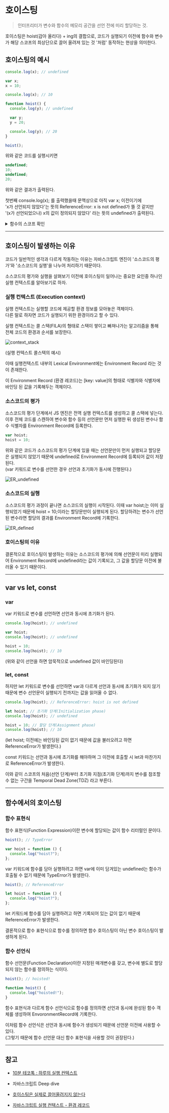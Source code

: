 # 호이스팅

> 인터프리터가 변수와 함수의 메모리 공간을 선언 전에 미리 할당하는 것.

호이스팅은 hoist(감아 올리다) + ing의 결합으로, 코드가 실행되기 이전에 함수와 변수가 해당 스코프의 최상단으로 끌어 올려져 있는 것 '처럼' 동작하는 현상을 의미한다.

## 호이스팅의 예시

```javascript
console.log(x); // undefined

var x;
x = 10;

console.log(x); // 10

function hoist() {
  console.log(y); // undefined

  var y;
  y = 20;

  console.log(y); // 20
}

hoist();
```

위와 같은 코드를 실행시키면

```javascript
undefined;
10;
undefined;
20;
```

위와 같은 결과가 출력된다.

첫번째 console.log(x); 를 출력했을때 문맥상으로 아직 var x; 이전이기에  
'x가 선언되지 않았다'는 뜻의 ReferenceError: x is not defined가 뜰 것 같지만  
'(x가 선언되었으나) x의 값이 정의되지 않았다' 라는 뜻의 undefined가 출력된다.

<details markdown="1">
<summary>함수의 스코프 확인</summary>

```javascript
console.log(y);

function hoist() {
  var y;
  y = 20;
}

hoist();
```

위와같은 코드 작성시 ReferenceError: y is not defined 에러가 발생한다.

호이스팅이 '해당 스코프의' 최상단에 끌어올려진 것 처럼 동작한다는 것을 알 수 있다.

</details>

---

## 호이스팅이 발생하는 이유

코드가 일반적인 생각과 다르게 작동하는 이유는
자바스크립트 엔진이 '소스코드의 평가'와 '소스코드의 실행'을 나누어 처리하기 때문이다.

소스코드의 평가와 실행을 살펴보기 이전에 호이스팅이 일어나는 중요한 요인중 하나인 실행 컨텍스트를 알아보기로 하자.

### 실행 컨텍스트 (Execution context)

실행 컨텍스트는 실행할 코드에 제공할 환경 정보를 모아놓은 객체이다.  
다른 말로 하자면 코드가 실행되기 위한 환경이라고 할 수 있다.

실행 컨텍스트는 콜 스택(FILA)의 형태로 스택이 쌓이고 빠져나가는 알고리즘을 통해 전체 코드의 환경과 순서를 보장한다.

![context_stack](https://github.com/ChangSuLee00/Javascript-study/blob/main/pictures/Context%20stack.png?raw=true)

(실행 컨텍스트 콜스택의 예시)

이때 실행컨텍스트 내부의 Lexical Environment에는 Environment Record 라는 것이 존재한다.

이 Environment Record (환경 레코드)는
[key: value]의 형태로 식별자와 식별자에 바인딩 된 값을 기록해두는 객체이다.

### 소스코드의 평가

소스코드의 평가 단계에서 JS 엔진은 전역 실행 컨텍스트를 생성하고 콜 스택에 넣는다.  
이후 전체 코드를 스캔하여 변수와 함수 등의 선언문만 먼저 실행한 뒤 생성된 변수나 함수 식별자를 Environment Record에 등록한다.

```javascript
var hoist;
hoist = 10;
```

위와 같은 코드가 소스코드의 평가 단계에 있을 때는 선언문만이 먼저 실행되고 할당문은 실행되지 않았기 때문에 undefined로 Environment Record에 등록되어 값이 저장된다.  
(var 키워드로 변수를 선언한 경우 선언과 초기화가 동시에 진행된다.)

![ER_undefined](https://github.com/ChangSuLee00/Javascript-study/blob/main/pictures/ER_undefined.png?raw=true)

### 소스코드의 실행

소스코드의 평가 과정이 끝나면 소스코드의 실행이 시작된다. 이때 var hoist;는 이미 실행되었기 때문에 hoist = 10;이라는 할당문만이 실행되게 된다. 할당하려는 변수가 선언된 변수라면 할당의 결과를 Environment Record에 기록한다.

![ER_defined](https://github.com/ChangSuLee00/Javascript-study/blob/main/pictures/ER_defined.png?raw=true)

### 호이스팅의 이유

결론적으로 호이스팅이 발생하는 이유는 소스코드의 평가에 의해 선언문이 미리 실행되어 Environment Record에 undefined라는 값이 기록되고, 그 값을 할당문 이전에 불러올 수 있기 때문이다.

---

## var vs let, const

### var

var 키워드로 변수를 선언하면 선언과 동시에 초기화가 된다.

```javascript
console.log(hoist); // undefined

var hoist;
console.log(hoist); // undefined

hoist = 10;
console.log(hoist); // 10
```

(위와 같이 선언을 하면 암묵적으로 undefined 값이 바인딩된다)

### let, const

하지만 let 키워드로 변수를 선언하면 var과 다르게 선언과 동시에 초기화가 되지 않기 때문에 변수 선언문이 실행되기 전까지는 값을 읽어올 수 없다.

```javascript
console.log(hoist); // ReferenceError: hoist is not defined

let hoist; // 초기화 단계(Initialization phase)
console.log(hoist); // undefined

hoist = 10; // 할당 단계(Assignment phase)
console.log(hoist); // 10
```

(let hoist; 이전에는 바인딩된 값이 없기 때문에 값을 불러오려고 하면 ReferenceError가 발생한다.)

const 키워드는 선언과 동시에 초기화를 해야하며 그 이전에 호출할 시 let과 마찬가지로 ReferenceError가 발생한다.

이와 같이 스코프의 처음(선언 단계)부터 초기화 지점(초기화 단계)까지 변수를 참조할 수 없는 구간을 Temporal Dead Zone(TDZ) 라고 부른다.

---

## 함수에서의 호이스팅

### 함수 표현식

함수 표현식(Function Expression)이란 변수에 할당되는 값이 함수 리터럴인 문이다.

```javascript
hoist(); // TypeError

var hoist = function () {
  console.log("hoist?");
};
```

var 키워드에 함수를 담아 실행하려고 하면 var에 이미 담겨있는 undefined는 함수가 호출될 수 없기 때문에 TypeError가 발생한다.

```javascript
hoist(); // ReferenceError

let hoist = function () {
  console.log("hoist?");
};
```

let 키워드에 함수를 담아 실행하려고 하면 기록되어 있는 값이 없기 때문에 ReferenceError가 발생한다.

결론적으로 함수 표현식으로 함수를 정의하면 함수 호이스팅이 아닌 변수 호이스팅이 발생하게 된다.

### 함수 선언식

함수 선언문(Function Declaration)이란 지정된 매개변수를 갖고, 변수에 별도로 할당 되지 않는 함수를 정의하는 식이다.

```javascript
hoist(); // hoisted!

function hoist() {
  console.log("hoisted!");
}
```

함수 표현식과 다르게 함수 선언식으로 함수를 정의하면 선언과 동시에 완성된 함수 객체를 생성하여 EnvoronmentRecord에 기록한다.

이처럼 함수 선언식은 선언과 동시에 함수가 생성되기 때문에 선언문 이전에 사용할 수 있다.  
(그렇기 때문에 함수 선언문 대신 함수 표현식을 사용할 것이 권장된다.)

---

## 참고

- [10분 테코톡 : 하루의 실행 컨텍스트](https://www.youtube.com/watch?v=EWfujNzSUmw&list=RDCMUC-mOekGSesms0agFntnQang&index=8)

- 자바스크립트 Deep dive

- [호이스팅은 실제로 끌어올려지지 않는다](https://velog.io/@yukyung/%ED%98%B8%EC%9D%B4%EC%8A%A4%ED%8C%85%EC%9D%80-%EC%8B%A4%EC%A0%9C%EB%A1%9C-%EB%81%8C%EC%96%B4%EC%98%AC%EB%A0%A4%EC%A7%80%EC%A7%80-%EC%95%8A%EB%8A%94%EB%8B%A4)

- [자바스크립트 실행 컨텍스트 - 환경 레코드](https://roseline.oopy.io/dev/javascript-back-to-the-basic/environment-record)
